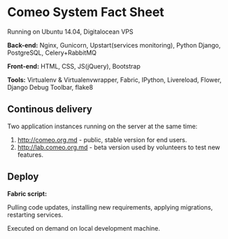 # Comeo System Fact Sheet

Running on Ubuntu 14.04, Digitalocean VPS

**Back-end:** Nginx, Gunicorn, Upstart(services monitoring), Python Django, PostgreSQL,
Celery+RabbitMQ

**Front-end:** HTML, CSS, JS(jQuery), Bootstrap

**Tools:** Virtualenv & Virtualenvwrapper, Fabric, IPython, Livereload, Flower, Django Debug
Toolbar, flake8

## Continous delivery
Two application instances running on the server at the same time:

1. http://comeo.org.md - public, stable version for end users.
2. http://lab.comeo.org.md - beta version used by volunteers to test new features.

## Deploy
**Fabric script:**

Pulling code updates, installing new requirements, applying migrations, restarting services.

Executed on demand on local development machine.